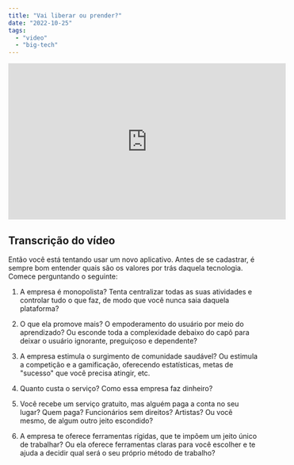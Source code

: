 ```yaml
---
title: "Vai liberar ou prender?"
date: "2022-10-25"
tags: 
  - "video"
  - "big-tech"
---
```


<iframe width="560" height="315" src="https://www.youtube-nocookie.com/embed/6HyDmtPfBqI" title="YouTube video player" frameborder="0" allow="accelerometer; autoplay; clipboard-write; encrypted-media; gyroscope; picture-in-picture" allowfullscreen></iframe>

## Transcrição do vídeo

Então você está tentando usar um novo aplicativo. Antes de se cadastrar, é sempre bom entender quais são os valores por trás daquela tecnologia. Comece perguntando o seguinte:

1. A empresa é monopolista? Tenta centralizar todas as suas atividades e controlar tudo o que faz, de modo que você nunca saia daquela plataforma?
    
2. O que ela promove mais? O empoderamento do usuário por meio do aprendizado? Ou esconde toda a complexidade debaixo do capô para deixar o usuário ignorante, preguiçoso e dependente?
    
3. A empresa estimula o surgimento de comunidade saudável? Ou estimula a competição e a gamificação, oferecendo estatísticas, metas de "sucesso" que você precisa atingir, etc.
    
4. Quanto custa o serviço? Como essa empresa faz dinheiro?
    
5. Você recebe um serviço gratuito, mas alguém paga a conta no seu lugar? Quem paga? Funcionários sem direitos? Artistas? Ou você mesmo, de algum outro jeito escondido?
    
6. A empresa te oferece ferramentas rígidas, que te impõem um jeito único de trabalhar? Ou ela oferece ferramentas claras para você escolher e te ajuda a decidir qual será o seu próprio método de trabalho?
